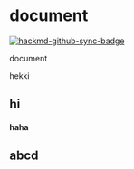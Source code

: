 document
========


[![hackmd-github-sync-badge](https://hackmd.io/eLIUEZwCTBmAgN3JGSwqeQ/badge)](https://hackmd.io/eLIUEZwCTBmAgN3JGSwqeQ)

document



hekki

## hi 
#### haha

## abcd